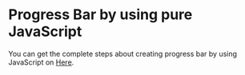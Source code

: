 # Progress Bar by using pure JavaScript

You can get the complete steps about creating progress bar by using JavaScript on [Here](http://jsgyan.blogspot.in/2016/12/progress-bar-is-created-by-plain.html).

